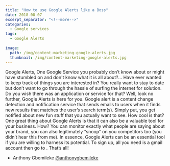 ```yaml
---
title: "How to use Google Alerts like a Boss"
date: 2018-08-07
excerpt_separator: "<!--more-->"
categories:
  - Google services
tags:
  - Google Alerts
  
image: 
  path: /img/content-marketing-google-alerts.jpg
  thumbnail: /img/content-marketing-google-alerts.jpg
---
```


Google Alerts, One Google Service you probably don’t know about or might have stumbled on and don't know what it is all about?... Have ever wanted to keep track of things you are interested in?<!--more--> You really want to stay to date but don’t want to go through the hassle of surfing the internet for solution. Do you wish there was an application or service for that? Well, look no further, Google Alerts is here for you. 
Google alert is a content change detection and notification service that sends emails to users when it finds new results that matches the user’s search term(s). Simply put, you get notified about new fun stuff that you actually want to see. How cool is that?
One great thing about Google Alerts is that it can also be a valuable tool for your business. How? You can monitor exactly what people are saying about your brand, you can also legitimately “snoop” on you competitors too (you didn’t hear this from me). In essence, Google Alerts can be an essential tool if you are willing to harness its potential. To sign up, all you need is a gmail account then go to [<Google Alerts Page>](https://www.google.com/alerts). That’s all!

- Anthony Gbemileke
[@anthonygbemileke](https://www.instagram.com/anthonygbemileke)
